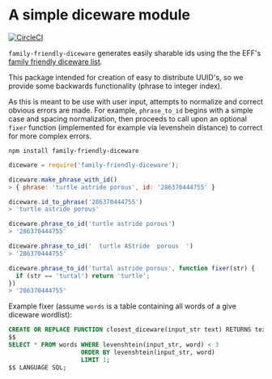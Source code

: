 # A simple diceware module
[![CircleCI](https://circleci.com/gh/JacksonKearl/family-friendly-diceware.svg?style=svg)](https://circleci.com/gh/JacksonKearl/family-friendly-diceware)

`family-friendly-diceware` generates easily sharable ids using the the EFF's [family friendly diceware list](https://www.eff.org/deeplinks/2016/07/new-wordlists-random-passphrases).

This package intended for creation of easy to distribute UUID's, so we provide some backwards functionality (phrase to integer index).

As this is meant to be use with user input, attempts to normalize and correct obvious errors are made. For example, `phrase_to_id` begins
with a simple case and spacing normalization, then proceeds to call upon an optional `fixer` function (implemented for example via levenshein distance) to correct for more complex errors.

```
npm install family-friendly-diceware
```

```javascript
diceware = require('family-friendly-diceware');

diceware.make_phrase_with_id()
> { phrase: 'turtle astride porous', id: '286370444755' }

diceware.id_to_phrase('286370444755')
> 'turtle astride porous'

diceware.phrase_to_id('turtle astride porous')
> '286370444755'

diceware.phrase_to_id('  turtle AStride  porous  ')
> '286370444755'

diceware.phrase_to_id('turtal astride porous', function fixer(str) {
  if (str == 'turtal') return 'turtle';
})
> '286370444755'
```

Example fixer (assume `words` is a table containing all words of a give diceware wordlist):
```sql
CREATE OR REPLACE FUNCTION closest_diceware(input_str text) RETURNS text AS
$$
SELECT * FROM words WHERE levenshtein(input_str, word) < 3
                    ORDER BY levenshtein(input_str, word)
                    LIMIT 1;
$$ LANGUAGE SQL;
```
